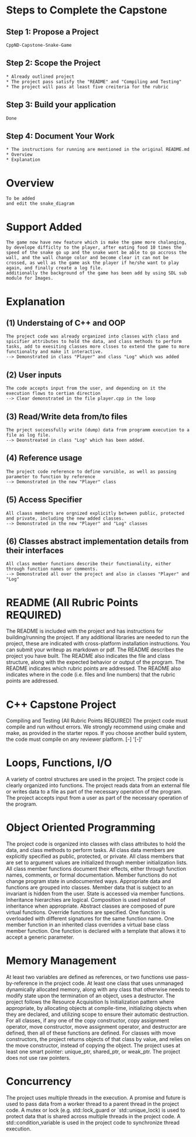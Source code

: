 


# Steps to Complete the Capstone

## Step 1: Propose a Project

```
CppND-Capstone-Snake-Game
```

## Step 2: Scope the Project

```
* Already outlined project
* The project pass satisfy the "README" and "Compiling and Testing" 
* The project will pass at least five creiteria for the rubric
```

## Step 3: Build your application

```
Done
```

## Step 4: Document Your Work

```
* The instructions for running are mentioned in the original README.md
* Overview
* Explanation 
```

# Overview

```
To be added
and edit the snake_diagram
```
# Support Added 
```
The game now have new feature which is make the game more chalanging, by develope difficlty to the player, after eating food 10 times the speed of the snake go up and the snake wont be able to go accross the wall, and the wall change color and become clear it can not be crossed, as well as the game ask the player if he/she want to play again, and finally create a log file.
additionally the background of the game has been add by using SDL sub module for Images.
```

# Explanation

## (1) Understaing of C++ and OOP  
```
The project code was already organized into classes with class and spicifier attributes to hold the data, and class methods to perform tasks, add to exesiting classes more clsses to extend the game to more functionalty and make it interactive. 
--> Demonstrated in class "Player" and class "Log" which was added
```

## (2) User inputs
```
The code accepts input from the user, and depending on it the execution flows to certian direction
--> Clear demonstrated in the file player.cpp in the loop
```

## (3) Read/Write deta from/to files
```
The prject successfully write (dump) data from programm execution to a file as log file. 
--> Deonstreated in class "Log" which has been added.
```

## (4) Reference usage
```
The project code reference to define varuible, as well as passing parameter to function by reference
--> Demonstrated in the new "Player" class
```

## (5) Access Specifier 
```
All claass members are orgnized explicitly between public, protected and private, including the new added classes. 
--> Demonstrated in the new "Player" and "Log" classes
```

## (6) Classes abstract implementation details from their interfaces
```
All class member functions describe their functionality, either through function names or comments. 
--> Demonstrated all over the project and also in classes "Player" and "Log" 
```

# README (All Rubric Points REQUIRED)
The README is included with the project and has instructions for building/running the project.
If any additional libraries are needed to run the project, these are indicated with cross-platform installation instructions.
You can submit your writeup as markdown or pdf.
The README describes the project you have built.
The README also indicates the file and class structure, along with the expected behavior or output of the program.
The README indicates which rubric points are addressed. The README also indicates where in the code (i.e. files and line numbers) that the rubric points are addressed.

# C++ Capstone Project 
Compiling and Testing (All Rubric Points REQUIRED)
The project code must compile and run without errors.
We strongly recommend using cmake and make, as provided in the starter repos. If you choose another build system, the code must compile on any reviewer platform.
[-] 
'[-]'

# Loops, Functions, I/O
A variety of control structures are used in the project.
The project code is clearly organized into functions.
The project reads data from an external file or writes data to a file as part of the necessary operation of the program.
The project accepts input from a user as part of the necessary operation of the program.

# Object Oriented Programming
The project code is organized into classes with class attributes to hold the data, and class methods to perform tasks.
All class data members are explicitly specified as public, protected, or private.
All class members that are set to argument values are initialized through member initialization lists.
All class member functions document their effects, either through function names, comments, or formal documentation. Member functions do not change program state in undocumented ways.
Appropriate data and functions are grouped into classes. Member data that is subject to an invariant is hidden from the user. State is accessed via member functions.
Inheritance hierarchies are logical. Composition is used instead of inheritance when appropriate. Abstract classes are composed of pure virtual functions. Override functions are specified.
One function is overloaded with different signatures for the same function name.
One member function in an inherited class overrides a virtual base class member function.
One function is declared with a template that allows it to accept a generic parameter.

# Memory Management
At least two variables are defined as references, or two functions use pass-by-reference in the project code.
At least one class that uses unmanaged dynamically allocated memory, along with any class that otherwise needs to modify state upon the termination of an object, uses a destructor.
The project follows the Resource Acquisition Is Initialization pattern where appropriate, by allocating objects at compile-time, initializing objects when they are declared, and utilizing scope to ensure their automatic destruction.
For all classes, if any one of the copy constructor, copy assignment operator, move constructor, move assignment operator, and destructor are defined, then all of these functions are defined.
For classes with move constructors, the project returns objects of that class by value, and relies on the move constructor, instead of copying the object.
The project uses at least one smart pointer: unique_ptr, shared_ptr, or weak_ptr. The project does not use raw pointers.

# Concurrency
The project uses multiple threads in the execution.
A promise and future is used to pass data from a worker thread to a parent thread in the project code.
A mutex or lock (e.g. std::lock_guard or `std::unique_lock) is used to protect data that is shared across multiple threads in the project code.
A std::condition_variable is used in the project code to synchronize thread execution.
